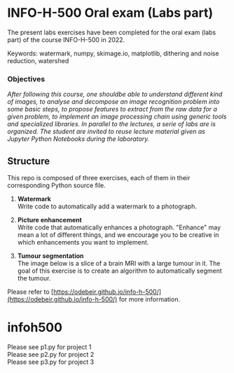 # INFO-H-500 Oral exam (Labs part)
The present labs exercises have been completed for the oral exam (labs part) of the course INFO-H-500 in 2022.

Keywords: watermark, numpy, skimage.io, matplotlib, dithering and noise reduction, watershed

### Objectives

*After following this course, one shouldbe able to understand different kind of images, to analyse and decompose an image recognition problem into some basic steps, to propose features to extract from the raw data for a given problem, to implement an image processing chain using generic tools and specialized libraries. In parallel to the lectures, a serie of labs are is organized. The student are invited to reuse lecture material given as Jupyter Python Notebooks during the laboratory.*

## Structure

This repo is composed of three exercises, each of them in their corresponding Python source file.

1. **Watermark**  
   Write code to automatically add a watermark to a photograph.

2. **Picture enhancement**  
   Write code that automatically enhances a photograph. "Enhance" may mean a lot of different things, and we encourage you to be creative in which enhancements you want to implement.

3. **Tumour segmentation**  
   The image below is a slice of a brain MRI with a large tumour in it. The goal of this exercise is to create an algorithm to automatically segment the tumour.


Please refer to [https://odebeir.github.io/info-h-500/](https://odebeir.github.io/info-h-500/) for more information.




# infoh500

Please see p1.py for project 1  
Please see p2.py for project 2  
Please see p3.py for project 3  
